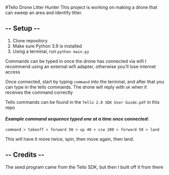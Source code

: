 #Tello Drone Litter Hunter
This project is working on making a drone that can 
sweep an area and identify litter.

## -- Setup -- 

1. Clone repository
2. Make sure Python 3.9 is installed
3. Using a terminal, run `python main.py`

Commands can be typed in once the drone has connected via wifi
I recommend using an external wifi adapter, otherwise you'll lose internet access

Once connected, start by typing `command` into the terminal, and after that you can type in the tello commands. 
The drone will reply with `ok` when it receives the command correctly

Tello commands can be found in the `Tello 2.0 SDK User Guide.pdf` in this repo

#### *_Example command sequence typed one at a time once connected_*:
 
```command > takeoff > forward 50 > up 40 > ccw 200 > forward 50 > land   ```

This will have it move twice, spin, then move again, then land.

## -- Credits --

The seed program came from the Tello SDK, 
but then I built off it from there